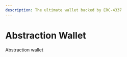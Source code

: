```yaml
---
description: The ultimate wallet backed by ERC-4337
---
```


# Abstraction Wallet

Abstraction wallet
